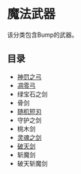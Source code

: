 # 魔法武器

该分类包含Bump的武器。

## 目录

- [神罚之弓](./Gods-Punishment-Bow)
- [凋零弓](./Withered-Bow)
- 绿宝石之剑
- 骨剑
- [随机短刃](./Random-Equipment)
- 守护之剑
- 桃木剑
- [灵魂之剑](./Soul-Sword)
- [破天剑](./Heaven-Breaking-Sword)
- 斩魔剑
- 破天斩魔剑
